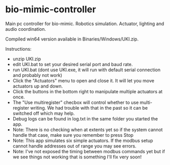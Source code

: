 # bio-mimic-controller
Main pc controller for bio-mimic. Robotics simulation. Actuator, lighting and audio coordination. 

Compiled win64 version available in Binaries/Windows/UKI.zip.

Instructions:
- unzip UKI.zip
- edit UKI.bat to set your desired serial port and baud rate.
- run UKI.bat (dont use UKI.exe, it will run with default serial connection and probably not work)
- Click the "Actuators" menu to open and close it. It will let you move actuators up and down.
- Click the buttons in the bottom right to manipulate multiple actuators at once.
- The "Use multiregister" checbox will control whether to use multi-register writing. We had trouble with that in the past so it can be switched off which may help.
- Debug logs can be found in log.txt in the same folder you started the app.
- Note: There is no checking when at extents yet so if the system cannot handle that case, make sure you remember to press Stop
- Note: This app simulates six simple actuators. If the modbus setup cannot handle addresses out of range you may see errors.
- Note: I've not exposed the timing between modbus commands yet but if we see things not working that is something I'll fix very soon!


